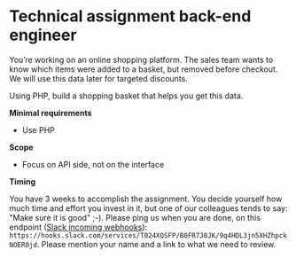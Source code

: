 # Technical assignment back-end engineer

You’re working on an online shopping platform. The sales team wants to know which items were added to a basket, but removed before checkout. We will use this data later for targeted discounts.

Using PHP, build a shopping basket that helps you get this data.

**Minimal requirements**

* Use PHP

**Scope**

* Focus on API side, not on the interface

**Timing**

You have 3 weeks to accomplish the assignment. You decide yourself how much time and effort you invest in it, but one of our colleagues tends to say: "Make sure it is good" ;-).
Please ping us when you are done, on this endpoint ([Slack incoming webhooks](https://api.slack.com/incoming-webhooks)): `https://hooks.slack.com/services/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`. Please mention your name and a link to what we need to review.
